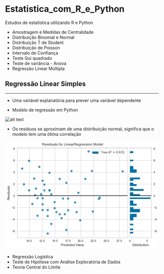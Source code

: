 # Estatistica_com_R_e_Python
Estudos de estatística utilizando R e Python 

* Amostragem e Medidas de Centralidade
* Distribuição Binomial e Normal
* Distribuição T de Student
* Distribuição de Poisson
* Intervalo de Confiança
* Teste Qui quadrado
* Teste de variância - Anova
* Regressão Linear Múltipla
## Regressão Linear Simples
---
* Uma variável explanatória para prever uma variável dependente

* Modelo de regressão em Python

![alt text](https://github.com/emariot/Estatistica_com_R_e_Python/blob/main/Python/img/Regress%C3%A3o_linear_simples.png)

* Os resíduos se aproxímam de uma distribuição normal, significa que o modelo tem uma ótima correlação 

![alt text](https://github.com/emariot/Estatistica_com_R_e_Python/blob/main/Python/img/Regress%C3%A3o_linear_simples_res%C3%ADduos.png)

* Regressão Logistica
* Teste de Hipótese com Análise Exploratória de Dados
* Teoria Central do Limite
